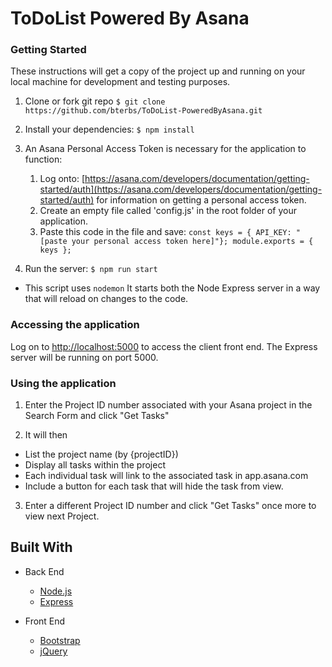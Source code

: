# ToDoList Powered By Asana

### Getting Started

These instructions will get a copy of the project up and running on your local machine for development and testing purposes.

1. Clone or fork git repo `$ git clone https://github.com/bterbs/ToDoList-PoweredByAsana.git`
2. Install your dependencies: `$ npm install`
3. An Asana Personal Access Token is necessary for the application to function:

   1. Log onto: [https://asana.com/developers/documentation/getting-started/auth](https://asana.com/developers/documentation/getting-started/auth) for information on getting a personal access token.
   2. Create an empty file called 'config.js' in the root folder of your application.
   3. Paste this code in the file and save:
      `const keys = { API_KEY: "[paste your personal access token here]"}; module.exports = { keys };`

4. Run the server: `$ npm run start`

* This script uses `nodemon` It starts both the Node Express server in a way that will reload on changes to the code.

### Accessing the application

Log on to [http://localhost:5000](http://localhost:5000) to access the client front end. The Express server will be running on port 5000.

### Using the application

1. Enter the Project ID number associated with your Asana project in the Search Form and click "Get Tasks"

2. It will then

* List the project name (by {projectID})
* Display all tasks within the project
* Each individual task will link to the associated task in app.asana.com
* Include a button for each task that will hide the task from view.

3. Enter a different Project ID number and click "Get Tasks" once more to view next Project.

## Built With

* Back End

  * [Node.js](https://nodejs.org)
  * [Express](https://expressjs.com/)

* Front End
  * [Bootstrap](https://getbootstrap.com/)
  * [jQuery](https://jquery.com/)
